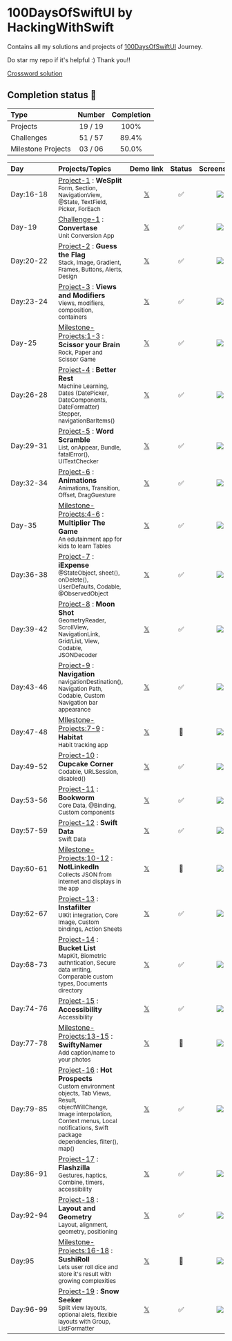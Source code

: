 # 100DaysOfSwiftUI by HackingWithSwift

Contains all my solutions and projects of [100DaysOfSwiftUI](https://www.hackingwithswift.com/100/swiftui) Journey.

Do star my repo if it's helpful :) Thank you!! 

[Crossword solution](/15-wordsearch.pdf)

## Completion status 🔸

| Type               |  Number  | Completion |
|:-------------------|:--------:|:----------:|
| Projects           | 19 / 19  |    100%    |
| Challenges         | 51 / 57  |   89.4%    |
| Milestone Projects | 03 / 06  |   50.0%    |


| Day&emsp;&emsp;&emsp;&emsp; | Projects/Topics                                                                                                                                                                                                            |                       Demo&nbsp;link                        | Status |                     Screenshots                           |
|:----------------------------|:---------------------------------------------------------------------------------------------------------------------------------------------------------------------------------------------------------------------------|:-----------------------------------------------------------:|:------:|:---------------------------------------------------------:|
| Day:16-18                   | [Project-1](/P01-WeSplit-D16) : **WeSplit** <br/><sub> Form, Section, NavigationView, @State, TextField, Picker, ForEach                                                                                                   | [𝕏](https://x.com/asdsydd/status/1722579102727823693?s=20) |   ✅    | <img src="/P01-WeSplit-D16/project-1.png"/>               |
| Day-19                      | [Challenge-1](/C01-Convertase-D19) : **Convertase** <br><sub> Unit Conversion App </sub>                                                                                                                                   | [𝕏](https://x.com/asdsydd/status/1724490399442723103?s=20) |   ✅    | <img src="/C01-Convertase-D19/challenge-1.png"/>          |
| Day:20-22                   | [Project-2](/P02-GuessTheFlag-D20) : **Guess the Flag** <br><sub> Stack, Image, Gradient, Frames, Buttons, Alerts, Design </sub>                                                                                           | [𝕏](https://x.com/asdsydd/status/1724876595079655644?s=20) |   ✅    | <img src="/P02-GuessTheFlag-D20/project-2.png"/>          |
| Day:23-24                   | [Project-3](/P03-ViewsAndModifiers-D23) : **Views and Modifiers** <br><sub> Views, modifiers, composition, containers </sub>                                                                                               | [𝕏](https://x.com/asdsydd/status/1729543041076388190?s=20) |   ✅    | <img src="/P03-ViewsAndModifiers-D23/project-3.png"/>     |
| Day-25                      | [Milestone-Projects:1-3](/C02-ScissorYourBrain-D25) : **Scissor your Brain** <br><sub> Rock, Paper and Scissor Game </sub>                                                                                                 | [𝕏](https://x.com/asdsydd/status/1729544201988145336?s=20) |   ✅    | <img src="/C02-ScissorYourBrain-D25/challenge-2.png"/>    |
| Day:26-28                   | [Project-4](/P04-BetterRest-D26) : **Better Rest** <br><sub> Machine Learning, Dates (DatePicker, DateComponents, DateFormatter) Stepper, navigationBarItems() </sub>                                                      | [𝕏](https://x.com/asdsydd/status/1733856119381274695?s=20) |   ✅    | <img src="/P04-BetterRest-D26/project-4.png"/>            |
| Day:29-31                   | [Project-5](/P05-WordScramble-D29) : **Word Scramble** <br><sub> List, onAppear, Bundle, fatalError(), UITextChecker </sub>                                                                                                | [𝕏](https://x.com/asdsydd/status/1733857571965211005?s=20) |   ✅    | <img src="/P05-WordScramble-D29/project-5.png"/>          |
| Day:32-34                   | [Project-6](/P06-Animations-D32) : **Animations** <br><sub> Animations, Transition, Offset, DragGuesture </sub>                                                                                                            | [𝕏](https://x.com/asdsydd/status/1736456276211794368?s=20) |   ✅    | <img src="/P06-Animations-D32/project-6.png"/>            |
| Day-35                      | [Milestone-Projects:4-6](/C03-MultiplierTheGame-D35) : **Multiplier The Game** <br><sub> An edutainment app for kids to learn Tables </sub>                                                                                | [𝕏](https://x.com/asdsydd/status/1742245960800182791?s=20) |   ✅    | <img src="/C03-MultiplierTheGame-D35/challenge-3.png"/>   |
| Day:36-38                   | [Project-7](/P07-iExpense-D36) : **iExpense** <br><sub> @StateObject, sheet(), onDelete(), UserDefaults, Codable, @ObservedObject </sub>                                                                                   | [𝕏](https://x.com/asdsydd/status/1742246568496111657?s=20) |   ✅    | <img src="/P07-iExpense-D36/project-7.png"/>              |
| Day:39-42                   | [Project-8](/P08-MoonShot-D39) : **Moon Shot** <br><sub> GeometryReader, ScrollView, NavigationLink, Grid/List, View, Codable, JSONDecoder </sub>                                                                          | [𝕏](https://x.com/asdsydd/status/1775839067034488849?s=20) |   ✅    | <img src="/P08-MoonShot-D39/project-8.png"/>              |
| Day:43-46                   | [Project-9](/P09-Navigation-D43) : **Navigation** <br><sub> navigationDestination(), Navigation Path, Codable, Custom Navigation bar appearance </sub>                                                                     | [𝕏](https://x.com/asdsydd/status/1786950694752457167)      |   ✅    | <img src="/P09-Navigation-D43/project-9.png"/>            |
| Day:47-48                   | [MIlestone-Projects:7-9](/C04-Habitat-D47) : **Habitat** <br><sub> Habit tracking app </sub>                                                                                                                               |                           [𝕏]()                            |   🔶    | <img src="/C04-Habitat-D47/challenge-4.png"/>             |
| Day:49-52                   | [Project-10](/P10-CupcakeCorner-D49) : **Cupcake Corner** <br><sub> Codable, URLSession, disabled() </sub>                                                                                                                 | [𝕏](https://x.com/asdsydd/status/1787318115866435935)      |   ✅    | <img src="/P10-CupcakeCorner-D49/project-10.png"/>        |
| Day:53-56                   | [Project-11](/P11-Bookworm-D53) : **Bookworm** <br><sub> Core Data, @Binding, Custom components </sub>                                                                                                                     | [𝕏](https://x.com/asdsydd/status/1787660370980839690)      |   ✅    | <img src="/P11-Bookworm-D53/project-11.png"/>             |
| Day:57-59                   | [Project-12](/P12-SwiftData-D57) : **Swift Data** <br><sub> Swift Data </sub>                                                                                                                                              | [𝕏](https://x.com/asdsydd/status/1790390186872016976)      |   ✅    | <img src="/P12-SwiftData-D57/project-12.png"/>            |
| Day:60-61                   | [Milestone-Projects:10-12](/C05-NotLinkedIn-D60) : **NotLinkedIn** <br><sub> Collects JSON from internet and displays in the app </sub>                                                                                    |                           [𝕏]()                            |   🔶    | <img src="/C05-NotLinkedIn-D60/challenge-5.png"/>         |
| Day:62-67                   | [Project-13](/P13-Instafilter-D62) : **Instafilter** <br><sub> UIKit integration, Core Image, Custom bindings, Action Sheets </sub>                                                                                        | [𝕏](https://x.com/asdsydd/status/1790391302754070719)      |   ✅    | <img src="/P13-Instafilter-D62/project-13.png"/>          |
| Day:68-73                   | [Project-14](/P14-BucketList-D68) : **Bucket List** <br><sub> MapKit, Biometric authntication, Secure data writing, Comparable custom types, Documents directory </sub>                                                    | [𝕏](https://x.com/asdsydd/status/1791173709849612631)      |   ✅    | <img src="/P14-BucketList-D68/project-14.png"/>           |
| Day:74-76                   | [Project-15](/P15-Accessibility-D74) : **Accessibility** <br><sub> Accessibility </sub>                                                                                                                                    | [𝕏](https://x.com/asdsydd/status/1791175943471710671)      |   ✅    | <img src="/P15-Accessibility-D74/project-15.png"/>        |
| Day:77-78                   | [Milestone-Projects:13-15](/C06-SwiftyNamer-D77) : **SwiftyNamer** <br><sub> Add caption/name to your photos </sub>                                                                                                        |                           [𝕏]()                            |   🔶    | <img src="/C06-SwiftyNamer-D77/challenge-6.png"/>         |
| Day:79-85                   | [Project-16](/P16-HotProspects-D79) : **Hot Prospects** <br><sub> Custom environment objects, Tab Views, Result, objectWillChange, Image interpolation, Context menus, Local notifications, Swift package dependencies, filter(), map() </sub> | [𝕏](https://x.com/asdsydd/status/1791176873747284263) |   ✅    | <img src="/P16-HotProspects-D79/project-16.png"/>         |
| Day:86-91                   | [Project-17](/P17-FlashZilla-D86) : **Flashzilla** <br><sub> Gestures, haptics, Combine, timers, accessibility </sub>                                                                                                      | [𝕏](https://x.com/asdsydd/status/1791179006655746164)      |   ✅    | <img src="/P17-FlashZilla-D86/project-17.png"/>           |
| Day:92-94                   | [Project-18](/P18-LayoutAndGeometry-D92) : **Layout and Geometry** <br><sub> Layout, alignment, geometry, positioning </sub>                                                                                               | [𝕏](https://x.com/asdsydd/status/1791179282745835903)      |   ✅    | <img src="/P18-LayoutAndGeometry-D92/project-18.png"/>    |
| Day:95                      | [Milestone-Projects:16-18](/C07-SushiRoll-D95) : **SushiRoll** <br><sub> Lets user roll dice and store it's result with growing complexities </sub>                                                                        |                           [𝕏]()                            |   🔶    | <img src="/C07-SushiRoll-D95/challenge-7.png"/>           |
| Day:96-99                   | [Project-19](/P19-SnowSeeker-D96) : **Snow Seeker** <br><sub> Split view layouts, optional alets, flexible layouts with Group, ListFormatter </sub>                                                                        | [𝕏](https://x.com/asdsydd/status/1791179969370202470)      |   ✅    | <img src="/P19-SnowSeeker-D96/project-19.png"/>           |






















































